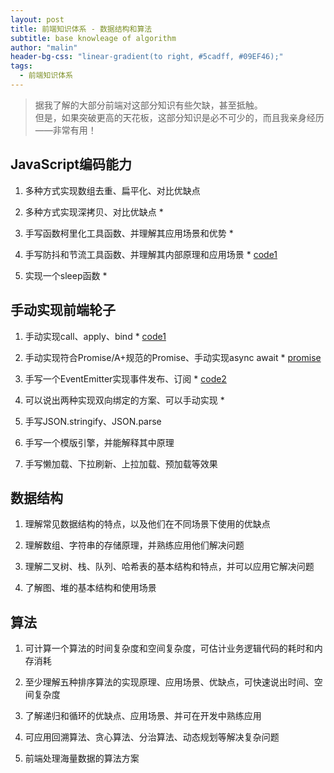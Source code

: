 ```yaml
---
layout: post
title: 前端知识体系 - 数据结构和算法
subtitle: base knowleage of algorithm
author: "malin"
header-bg-css: "linear-gradient(to right, #5cadff, #09EF46);"
tags:
  - 前端知识体系
---
```


> 据我了解的大部分前端对这部分知识有些欠缺，甚至抵触。  
> 但是，如果突破更高的天花板，这部分知识是必不可少的，而且我亲身经历——非常有用！

## JavaScript编码能力

1. 多种方式实现数组去重、扁平化、对比优缺点 

2. 多种方式实现深拷贝、对比优缺点 *

3. 手写函数柯里化工具函数、并理解其应用场景和优势 *

4. 手写防抖和节流工具函数、并理解其内部原理和应用场景 * [code1](/2019/09/07/mycode)

5. 实现一个sleep函数 *

## 手动实现前端轮子

1. 手动实现call、apply、bind * [code1](/2019/09/07/mycode)

2. 手动实现符合Promise/A+规范的Promise、手动实现async await * [promise](/2019/08/31/es-promise)

3. 手写一个EventEmitter实现事件发布、订阅 * [code2](/2019/09/07/mycode2)

4. 可以说出两种实现双向绑定的方案、可以手动实现 *

5. 手写JSON.stringify、JSON.parse

6. 手写一个模版引擎，并能解释其中原理

7. 手写懒加载、下拉刷新、上拉加载、预加载等效果

## 数据结构

1. 理解常见数据结构的特点，以及他们在不同场景下使用的优缺点

2. 理解数组、字符串的存储原理，并熟练应用他们解决问题

3. 理解二叉树、栈、队列、哈希表的基本结构和特点，并可以应用它解决问题

4. 了解图、堆的基本结构和使用场景

## 算法

1. 可计算一个算法的时间复杂度和空间复杂度，可估计业务逻辑代码的耗时和内存消耗

2. 至少理解五种排序算法的实现原理、应用场景、优缺点，可快速说出时间、空间复杂度

3. 了解递归和循环的优缺点、应用场景、并可在开发中熟练应用

4. 可应用回溯算法、贪心算法、分治算法、动态规划等解决复杂问题

5. 前端处理海量数据的算法方案
